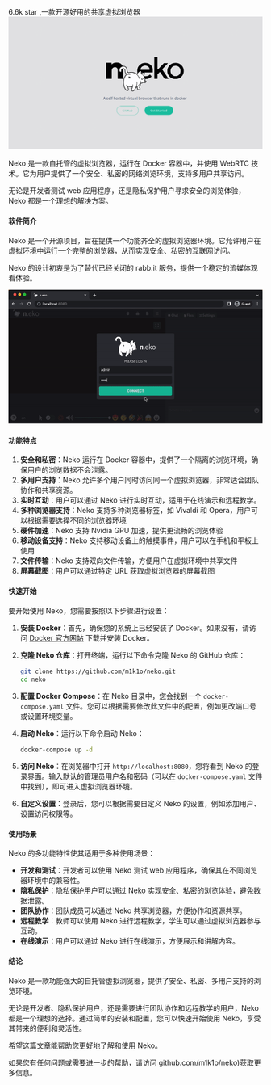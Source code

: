6.6k star ,一款开源好用的共享虚拟浏览器
![](image.png)

Neko 是一款自托管的虚拟浏览器，运行在 Docker 容器中，并使用 WebRTC 技术。它为用户提供了一个安全、私密的网络浏览环境，支持多用户共享访问。

无论是开发者测试 web 应用程序，还是隐私保护用户寻求安全的浏览体验，Neko 都是一个理想的解决方案。

#### 软件简介

Neko 是一个开源项目，旨在提供一个功能齐全的虚拟浏览器环境。它允许用户在虚拟环境中运行一个完整的浏览器，从而实现安全、私密的互联网访问。

Neko 的设计初衷是为了替代已经关闭的 rabb.it 服务，提供一个稳定的流媒体观看体验。

![](./intro.gif)

#### 功能特点

1. **安全和私密**：Neko 运行在 Docker 容器中，提供了一个隔离的浏览环境，确保用户的浏览数据不会泄露。
2. **多用户支持**：Neko 允许多个用户同时访问同一个虚拟浏览器，非常适合团队协作和共享资源。
3. **实时互动**：用户可以通过 Neko 进行实时互动，适用于在线演示和远程教学。
4. **多种浏览器支持**：Neko 支持多种浏览器标签，如 Vivaldi 和 Opera，用户可以根据需要选择不同的浏览器环境
5. **硬件加速**：Neko 支持 Nvidia GPU 加速，提供更流畅的浏览体验
6. **移动设备支持**：Neko 支持移动设备上的触摸事件，用户可以在手机和平板上使用
7. **文件传输**：Neko 支持双向文件传输，方便用户在虚拟环境中共享文件
8. **屏幕截图**：用户可以通过特定 URL 获取虚拟浏览器的屏幕截图

#### 快速开始

要开始使用 Neko，您需要按照以下步骤进行设置：

1. **安装 Docker**：首先，确保您的系统上已经安装了 Docker。如果没有，请访问 [Docker 官方网站](https://www.docker.com/) 下载并安装 Docker。

2. **克隆 Neko 仓库**：打开终端，运行以下命令克隆 Neko 的 GitHub 仓库：
   ```bash
   git clone https://github.com/m1k1o/neko.git
   cd neko
   ```

3. **配置 Docker Compose**：在 Neko 目录中，您会找到一个 `docker-compose.yaml` 文件。您可以根据需要修改此文件中的配置，例如更改端口号或设置环境变量。

4. **启动 Neko**：运行以下命令启动 Neko：
   ```bash
   docker-compose up -d
   ```

5. **访问 Neko**：在浏览器中打开 `http://localhost:8080`，您将看到 Neko 的登录界面。输入默认的管理员用户名和密码（可以在 `docker-compose.yaml` 文件中找到），即可进入虚拟浏览器环境。

6. **自定义设置**：登录后，您可以根据需要自定义 Neko 的设置，例如添加用户、设置访问权限等。

#### 使用场景

Neko 的多功能特性使其适用于多种使用场景：

- **开发和测试**：开发者可以使用 Neko 测试 web 应用程序，确保其在不同浏览器环境中的兼容性。
- **隐私保护**：隐私保护用户可以通过 Neko 实现安全、私密的浏览体验，避免数据泄露。
- **团队协作**：团队成员可以通过 Neko 共享浏览器，方便协作和资源共享。
- **远程教学**：教师可以使用 Neko 进行远程教学，学生可以通过虚拟浏览器参与互动。
- **在线演示**：用户可以通过 Neko 进行在线演示，方便展示和讲解内容。

#### 结论

Neko 是一款功能强大的自托管虚拟浏览器，提供了安全、私密、多用户支持的浏览环境。

无论是开发者、隐私保护用户，还是需要进行团队协作和远程教学的用户，Neko 都是一个理想的选择。通过简单的安装和配置，您可以快速开始使用 Neko，享受其带来的便利和灵活性。

希望这篇文章能帮助您更好地了解和使用 Neko。

如果您有任何问题或需要进一步的帮助，请访问 github.com/m1k1o/neko)获取更多信息。
